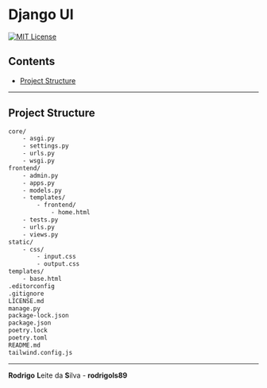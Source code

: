 # Django UI

[![MIT License](https://img.shields.io/badge/license-MIT-007EC7.svg?style=flat-square)](LICENSE.md)

## Contents

 - [Project Structure](#project-structure)

---

<div id="project-structure"></div>

## Project Structure

```bash
core/
    - asgi.py
    - settings.py
    - urls.py
    - wsgi.py
frontend/
    - admin.py
    - apps.py
    - models.py
    - templates/
        - frontend/
            - home.html
    - tests.py
    - urls.py
    - views.py
static/
    - css/
        - input.css
        - output.css
templates/
    - base.html
.editorconfig
.gitignore
LICENSE.md
manage.py
package-lock.json
package.json
poetry.lock
poetry.toml
README.md
tailwind.config.js
```

---

**Rodrigo** **L**eite da **S**ilva - **rodrigols89**
